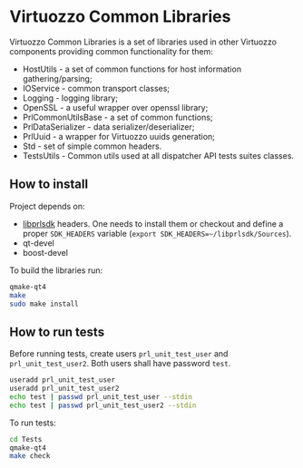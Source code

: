Virtuozzo Common Libraries
=============

Virtuozzo Common Libraries is a set of libraries used in other Virtuozzo
components providing common functionality for them:

- HostUtils - a set of common functions for host information gathering/parsing;
- IOService - common transport classes;
- Logging - logging library;
- OpenSSL - a useful wrapper over openssl library;
- PrlCommonUtilsBase - a set of common functions;
- PrlDataSerializer - data serializer/deserializer;
- PrlUuid - a wrapper for Virtuozzo uuids generation;
- Std - set of simple common headers.
- TestsUtils - Common utils used at all dispatcher API tests suites classes.

How to install
--------------

Project depends on:

- [libprlsdk](https://src.openvz.org/scm/ovz/libprlsdk.git) headers.
  One needs to install them or checkout and define a proper `SDK_HEADERS` variable
  (`export SDK_HEADERS=~/libprlsdk/Sources`).
- qt-devel
- boost-devel

To build the libraries run:

```bash
qmake-qt4
make
sudo make install
```

How to run tests
----------------

Before running tests, create users `prl_unit_test_user` and `prl_unit_test_user2`.
Both users shall have password `test`.

```bash
useradd prl_unit_test_user
useradd prl_unit_test_user2
echo test | passwd prl_unit_test_user --stdin
echo test | passwd prl_unit_test_user2 --stdin
```

To run tests:

```bash
cd Tests
qmake-qt4
make check
```

